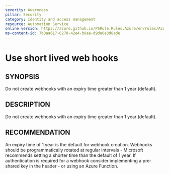 ```yaml
---
severity: Awareness
pillar: Security
category: Identity and access management
resource: Automation Service
online version: https://azure.github.io/PSRule.Rules.Azure/en/rules/Azure.Automation.WebHookExpiry/
ms-content-id: 7b8aa617-6278-42e4-b8ae-d9da6e3d8ade
---
```


# Use short lived web hooks

## SYNOPSIS

Do not create webhooks with an expiry time greater than 1 year (default).

## DESCRIPTION

Do not create webhooks with an expiry time greater than 1 year (default).

## RECOMMENDATION

An expiry time of 1 year is the default for webhook creation.
Webhooks should be programmatically rotated at regular intervals - Microsoft recommends setting a shorter time than the default of 1 year.
If authentication is required for a webhook consider implementing a pre-shared key in the header - or using an Azure Function.
